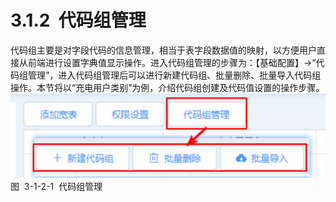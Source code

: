 # 3.1.2  代码组管理

代码组主要是对字段代码的信息管理，相当于表字段数据值的映射，以方便用户直接从前端进行设置字典值显示操作。进入代码组管理的步骤为：【基础配置】→“代码组管理”，进入代码组管理后可以进行新建代码组、批量删除、批量导入代码组操作。本节将以“充电用户类别”为例，介绍代码组创建及代码值设置的操作步骤。<br />![](<../../assets/images/(56).png#height=83&width=308>)<br />图  3-1-2-1  代码组管理<br /> 
<a name="e5jOG"></a>

